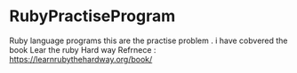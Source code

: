 # RubyPractiseProgram
Ruby language programs
this are the practise problem .
i have cobvered the book 
Lear the ruby Hard way
Refrnece :
 	https://learnrubythehardway.org/book/
